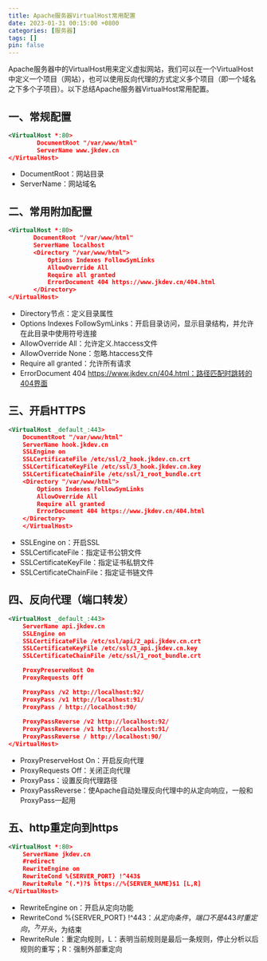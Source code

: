 ```yaml
---
title: Apache服务器VirtualHost常用配置
date: 2023-01-31 00:15:00 +0800
categories: [服务器]
tags: []
pin: false
---
```


Apache服务器中的VirtualHost用来定义虚拟网站，我们可以在一个VirtualHost中定义一个项目（网站），也可以使用反向代理的方式定义多个项目（即一个域名之下多个子项目）。以下总结Apache服务器VirtualHost常用配置。

## 一、常规配置

```xml
<VirtualHost *:80>
        DocumentRoot "/var/www/html"
        ServerName www.jkdev.cn
</VirtualHost>
```

- DocumentRoot：网站目录
- ServerName：网站域名

## 二、常用附加配置

```xml
<VirtualHost *:80>
       DocumentRoot "/var/www/html"
       ServerName localhost
       <Directory "/var/www/html">
           Options Indexes FollowSymLinks
           AllowOverride All
           Require all granted
           ErrorDocument 404 https://www.jkdev.cn/404.html
       </Directory>
</VirtualHost>
```

- Directory节点：定义目录属性
- Options Indexes FollowSymLinks：开启目录访问，显示目录结构，并允许在此目录中使用符号连接
- AllowOverride All：允许定义.htaccess文件
- AllowOverride None：忽略.htaccess文件
- Require all granted：允许所有请求
- ErrorDocument 404 https://www.jkdev.cn/404.html：路径匹配时跳转的404界面

## 三、开启HTTPS

```xml
<VirtualHost _default_:443>
    DocumentRoot "/var/www/html"
    ServerName hook.jkdev.cn
    SSLEngine on
    SSLCertificateFile /etc/ssl/2_hook.jkdev.cn.crt
    SSLCertificateKeyFile /etc/ssl/3_hook.jkdev.cn.key
    SSLCertificateChainFile /etc/ssl/1_root_bundle.crt
    <Directory "/var/www/html">
        Options Indexes FollowSymLinks
        AllowOverride All
        Require all granted
        ErrorDocument 404 https://www.jkdev.cn/404.html
    </Directory>
    </VirtualHost>
```

- SSLEngine on：开启SSL
- SSLCertificateFile：指定证书公钥文件
- SSLCertificateKeyFile：指定证书私钥文件
- SSLCertificateChainFile：指定证书链文件

## 四、反向代理（端口转发）

```xml
<VirtualHost _default_:443>
    ServerName api.jkdev.cn
    SSLEngine on
    SSLCertificateFile /etc/ssl/api/2_api.jkdev.cn.crt
    SSLCertificateKeyFile /etc/ssl/3_api.jkdev.cn.key
    SSLCertificateChainFile /etc/ssl/1_root_bundle.crt

    ProxyPreserveHost On
    ProxyRequests Off

    ProxyPass /v2 http://localhost:92/
    ProxyPass /v1 http://localhost:91/
    ProxyPass / http://localhost:90/
        
    ProxyPassReverse /v2 http://localhost:92/
    ProxyPassReverse /v1 http://localhost:91/
    ProxyPassReverse / http://localhost:90/
</VirtualHost>
```

- ProxyPreserveHost On：开启反向代理
- ProxyRequests Off：关闭正向代理
- ProxyPass：设置反向代理路径
- ProxyPassReverse：使Apache自动处理反向代理中的从定向响应，一般和ProxyPass一起用

## 五、http重定向到https

```xml
<VirtualHost *:80>
    ServerName jkdev.cn
    #redirect
    RewriteEngine on
    RewriteCond %{SERVER_PORT} !^443$
    RewriteRule ^(.*)?$ https://%{SERVER_NAME}$1 [L,R]
</VirtualHost>
```

- RewriteEngine on：开启从定向功能
- RewriteCond %{SERVER_PORT} !^443$：从定向条件，端口不是443时重定向，^为开头，$为结束
- RewriteRule：重定向规则，L：表明当前规则是最后一条规则，停止分析以后规则的重写；R：强制外部重定向
